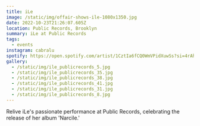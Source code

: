 ```yaml
---
title: iLe
image: /static/img/offair-shows-ile-1080x1350.jpg
date: 2022-10-23T21:26:07.605Z
location: Public Records, Brooklyn
summary: iLe at Public Records
tags:
  - events
instagram: cabralu
spotify: https://open.spotify.com/artist/1CztIa6fCQ0WmVPidXuwSs?si=4rAhAjESTJm8CQmWvpsFtg
gallery:
  - /static/img/ile_publicrecords_5.jpg
  - /static/img/ile_publicrecords_35.jpg
  - /static/img/ile_publicrecords_38.jpg
  - /static/img/ile_publicrecords_41.jpg
  - /static/img/ile_publicrecords_31.jpg
  - /static/img/ile_publicrecords_8.jpg
---
```

R﻿elive iLe's passionate performance at Public Records, celebrating the release of her album 'Narcile.'